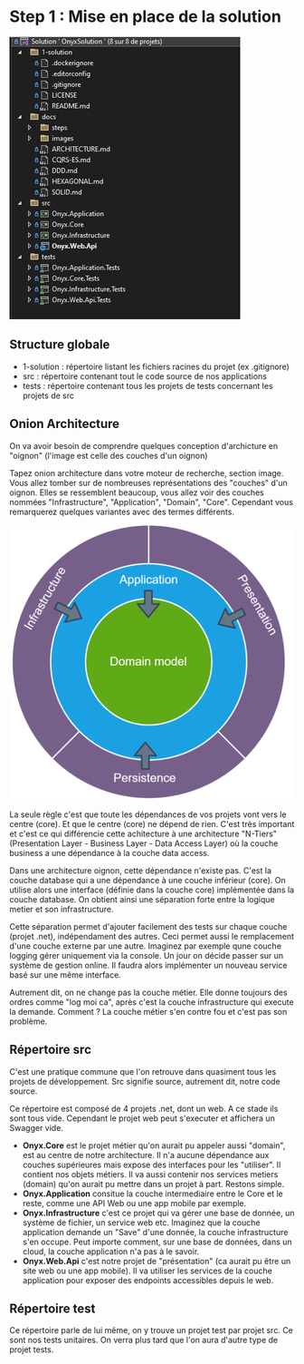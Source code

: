 # Step 1 : Mise en place de la solution

![](../images/solution-step1.jpg)

## Structure globale

- 1-solution : répertoire listant les fichiers racines du projet (ex .gitignore)
- src : répertoire contenant tout le code source de nos applications
- tests : répertoire contenant tous les projets de tests concernant les projets de src


## Onion Architecture

On va avoir besoin de comprendre quelques conception d'archicture en "oignon" (l'image est celle des couches d'un oignon)

Tapez onion architecture dans votre moteur de recherche, section image. Vous allez tomber sur de nombreuses représentations des "couches" d'un oignon. Elles se ressemblent beaucoup, vous allez voir des couches nommées  "Infrastructure", "Application", "Domain", "Core". Cependant vous remarquerez quelques variantes avec des termes différents. 

![](../images/onion-arch3.png)
<!-- ![](../images/onion_architecture.webp) ![](../images/onion-arch2.jpg) ![](../images/onion-arch1.png) -->

La seule règle c'est que toute les dépendances de vos projets vont vers le centre (core). Et que le centre (core) ne dépend de rien. C'est très important et c'est ce qui différencie cette achitecture à une architecture "N-Tiers" (Presentation Layer - Business Layer - Data Access Layer) où la couche business a une dépendance à la couche data access. 

Dans une architecture oignon, cette dépendance n'existe pas. C'est la couche database qui a une dépendance à une couche inférieur (core). On utilise alors une interface (définie dans la couche core) implémentée dans la couche database. On obtient ainsi une séparation forte entre la logique metier et son infrastructure. 

Cette séparation permet d'ajouter facilement des tests sur chaque couche (projet .net), indépendament des autres. Ceci permet aussi le remplacement d'une couche externe par une autre. Imaginez par exemple qune couche logging gérer uniquement via la console. Un jour on décide passer sur un système de gestion online. Il faudra alors implémenter un nouveau service basé sur une même interface.

Autrement dit, on ne change pas la couche métier. Elle donne toujours des ordres comme "log moi ca", après c'est la couche infrastructure qui execute la demande. Comment ? La couche métier s'en contre fou et c'est pas son problème.


## Répertoire src

C'est une pratique commune que l'on retrouve dans quasiment tous les projets de développement. Src signifie source, autrement dit, notre code source. 

Ce répertoire est composé de 4 projets .net, dont un web. A ce stade ils sont tous vide. Cependant le projet web peut s'executer et affichera un Swagger vide. 

- **Onyx.Core** est le projet métier qu'on aurait pu appeler aussi "domain", est au centre de notre architecture. Il n'a aucune dépendance aux couches supérieures mais expose des interfaces pour les "utiliser". Il contient nos objets métiers. Il va aussi contenir nos services metiers (domain) qu'on aurait pu mettre dans un projet à part. Restons simple. 
- **Onyx.Application** consitue la couche intermediaire entre le Core et le reste, comme une API Web ou une app mobile par exemple.
- **Onyx.Infrastructure** c'est ce projet qui va gérer une base de donnée, un système de fichier, un service web etc. Imaginez que la couche application demande un "Save" d'une donnée, la couche infrastructure s'en occupe. Peut importe comment, sur une base de données, dans un cloud, la couche application n'a pas à le savoir.
- **Onyx.Web.Api** c'est notre projet de "présentation" (ca aurait pu être un site web ou une app mobile). Il va utiliser les services de la couche application pour exposer des endpoints accessibles depuis le web. 


## Répertoire test

Ce répertoire parle de lui même, on y trouve un projet test par projet src. Ce sont nos tests unitaires. On verra plus tard que l'on aura d'autre type de projet tests.

